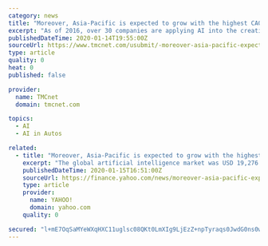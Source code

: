 ```yaml
---
category: news
title: "Moreover, Asia-Pacific is expected to grow with the highest CAGR of 60.4% over the forecast period of 2019-2025"
excerpt: "As of 2016, over 30 companies are applying AI into the creation of driverless cars. A few companies involved with AI comprise Tesla, Google, and Apple. Artificial intelligence is assisting doctors. Also, the implementation of artificial intelligence in healthcare is helping the industry to boom in the market. For instance, Microsoft has ..."
publishedDateTime: 2020-01-14T19:55:00Z
sourceUrl: https://www.tmcnet.com/usubmit/-moreover-asia-pacific-expected-grow-with-highest-cagr-/2020/01/14/9081482.htm
type: article
quality: 0
heat: 0
published: false

provider:
  name: TMCnet
  domain: tmcnet.com

topics:
  - AI
  - AI in Autos

related:
  - title: "Moreover, Asia-Pacific is expected to grow with the highest CAGR of 60.4% over the forecast period of 2019-2025"
    excerpt: "The global artificial intelligence market was USD 19,276.25 million in 2018 and expected to grow at the CAGR of 55.6% over the forecast period of 2019-2025. North America is dominant with a share of 39."
    publishedDateTime: 2020-01-15T16:51:00Z
    sourceUrl: https://finance.yahoo.com/news/moreover-asia-pacific-expected-grow-181000796.html
    type: article
    provider:
      name: YAHOO!
      domain: yahoo.com
    quality: 0

secured: "l+mE7OqSaMYeWXqHXC11uglsc08QKt0LmXIg9LjEzZ+npTyraqs0JwdG0ns0wY3y0X3rmGskgsZoFWdo+CWtOm1SeZhP9EGAjTKRmOUV5CDegOsKUjw4i0wAxQyHpOhegMDH6MSWilQ+bhpdwxCeO48firN3KxPSonYIvKS0SNpoMEBJkj+KJjw+QEUB8VoPvD9IfEDR2naeZyuGyMoPcdePGaoPF2uTTheHKBrp9grJ06Qfj//j34OkQMpgD8rAux+3wOrLTeJ4SyerkUg8ZBZjJK/OtOtdAuRgppYhhv0=;+q4EM0RwcvAoyJlyTFSKjg=="
---
```


